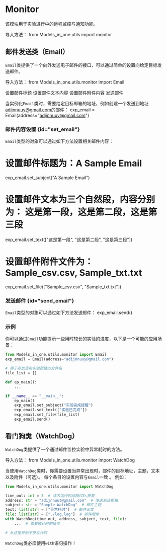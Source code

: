 # Monitor

该模块用于实验进行中的远程监控与通知功能。

导入方法：
<code-block lang="python">
from Models_in_one.utils import monitor
</code-block>

## 邮件发送类（Email）
<code>Email</code>类提供了一个向外发送电子邮件的接口，可以通过简单的设置向给定目标发送邮件。

导入方法：
<code-block lang="python">
from Models_in_one.utils.monitor import Email
</code-block>

<deflist collapsible="true">
<def title="set_subject(subject: str)">
<a anchor="set_email">设置邮件标题</a>
</def>
<def title="set_text(text_list: list[str])">
<a anchor="set_email">设置邮件文本内容</a>
</def>
<def title="set_file(file_list: list[str])">
<a anchor="set_email">设置邮件附件内容</a>
</def>
<def title="send()">
<a anchor="send_email">发送邮件</a>
</def>
</deflist>

当实例化<code>Email</code>类时，需要给定目标邮箱的地址，例如创建一个发送到地址<path>adijnnuuy@gmail.com</path>的邮件：
<code-block lang="python">
exp_email = Email(address="adijnnuuy@gmail.com")
</code-block>

### 邮件内容设置 {id="set_email"}
<code>Email</code>类型的对象可以通过如下方法设置相关邮件内容：
<code-block lang="python">
# 设置邮件标题为：A Sample Email
exp_email.set_subject("A Sample Email")
# 设置邮件文本为三个自然段，内容分别为： 这是第一段，这是第二段，这是第三段
exp_email.set_text(["这是第一段", "这是第二段", "这是第三段"])
# 设置邮件附件文件为：Sample_csv.csv, Sample_txt.txt
exp_email.set_file(["Sample_csv.csv", "Sample_txt.txt"])
</code-block>

### 发送邮件 {id="send_email"}
<code>Email</code>类型的对象可以通过如下方法发送邮件：
<code-block lang="python">
exp_email.send()
</code-block>

### 示例
你可以通过<code>Email</code>功能提示一些用时较长的实验的进度，以下是一个可能的应用场景：

```Python
from Models_in_one.utils.monitor import Email
exp_email = Email(address="adijnnuuy@gmail.com")

# 用于存放当前实验新建的文件名
file_list = []

def ep_main():
    ...

if __name__ == "__main__":
    ep_main()
    exp_email.set_subject("实验完成提醒")
    exp_email.set_text(["实验已完成"])
    exp_email.set_file(file_list)
    exp_email.send()
```


## 看门狗类（WatchDog）

<code>WatchDog</code>类提供了一个通过邮件监控实验中异常耗时的方法。

导入方法：
<code-block lang="python">
from Models_in_one.utils.monitor import WatchDog
</code-block>

当使用<code>WatchDog</code>类时，你需要设置当异常出现时，邮件的目标地址，主题，文本以及附件（可选）。<a anchor="set_email"> 每个条目的设置内容与<code>Email</code>一致 </a>。
例如：
```Python
from Models_in_one.utils.monitor import WatchDog

time_out: int = 3  # 块内运行时间超过3s报警
address: str = "adijnnuut@gmail.com"  # 发送到该邮箱
subject: str = "Sample WatchDog"  # 邮件主题
text: list[str] = ["异常耗时"]  # 邮件正文
file: list[str] = ["./log.log"]  # 邮件附件
with WatchDog(time_out, address, subject, text, file):
    ...  # 需要被计时的操作

# 从这里开始不参与计时

```
<warning>
<code>WatchDog</code>类必须使用<code>with</code>语句操作！
</warning>